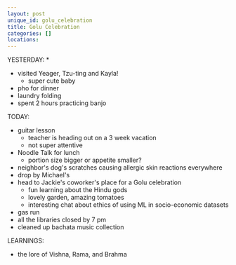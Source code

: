 ```yaml
---
layout: post
unique_id: golu_celebration
title: Golu Celebration
categories: []
locations: 
---
```


YESTERDAY:
* 
* visited Yeager, Tzu-ting and Kayla!
  * super cute baby
* pho for dinner
* laundry folding
* spent 2 hours practicing banjo

TODAY:
* guitar lesson
  * teacher is heading out on a 3 week vacation
  * not super attentive
* Noodle Talk for lunch
  * portion size bigger or appetite smaller?
* neighbor's dog's scratches causing allergic skin reactions everywhere
* drop by Michael's
* head to Jackie's coworker's place for a Golu celebration
  * fun learning about the Hindu gods
  * lovely garden, amazing tomatoes
  * interesting chat about ethics of using ML in socio-economic datasets
* gas run
* all the libraries closed by 7 pm
* cleaned up bachata music collection

LEARNINGS:
* the lore of Vishna, Rama, and Brahma
